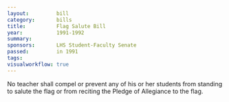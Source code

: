 ```yaml
---  
layout:         bill
category:       bills
title:          Flag Salute Bill
year:           1991-1992
summary:        
sponsors:       LHS Student-Faculty Senate
passed:         in 1991
tags:           
visualworkflow: true
---
```


No teacher shall compel or prevent any of his or her students from standing to salute the flag or from reciting the Pledge of Allegiance to the flag.